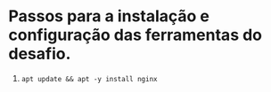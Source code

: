# Passos para a instalação e configuração das ferramentas do desafio.

1. `apt update && apt -y install nginx`
